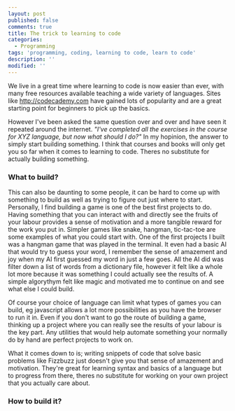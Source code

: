 ```yaml
---
layout: post
published: false
comments: true
title: The trick to learning to code
categories:
  - Programming
tags: 'programming, coding, learning to code, learn to code'
description: ''
modified: ''
---
```

We live in a great time where learning to code is now easier than ever, with many free resources available teaching a wide variety of languages. Sites like http://codecademy.com have gained lots of popularity and are a great starting point for beginners to pick up the basics.

However I've been asked the same question over and over and have seen it repeated around the internet. _"I've completed all the exercises in the course for XYZ language, but now what should I do?"_ In my hopinion, the answer to simply start building something. I think that courses and books will only get you so far when it comes to learning to code. Theres no substitute for actually building something.

### What to build?

This can also be daunting to some people, it can be hard to come up with something to build as well as trying to figure out just where to start. Personally, I find building a game is one of the best first projects to do. Having something that you can interact with and directly see the fruits of your labour provides a sense of motivation and a more tangible reward for the work you put in. Simpler games like snake, hangman, tic-tac-toe are some examples of what you could start with. One of the first projects I built was a hangman game that was played in the terminal. It even had a basic AI that would try to guess your word, I remember the sense of amazement and joy when my AI first guessed my word in just a few goes. All the AI did was filter down a list of words from a dictionary file, however it felt like a whole lot more because it was something I could actually see the results of. A simple algorythym felt like magic and motivated me to continue on and see what else I could build.

Of course your choice of language can limit what types of games you can build, eg javascript allows a lot more possibilities as you have the browser to run it in. Even if you don't want to go the route of building a game, thinking up a project where you can really see the results of your labour is the key part. Any utilities that would help automate something your normally do by hand are perfect projects to work on. 

What it comes down to is; writing snippets of code that solve basic problems like Fizzbuzz just doesn't give you that sense of amazement and motivation. They're great for learning syntax and basics of a language but to progress from there, theres no substitute for working on your own project that you actually care about.

### How to build it?





